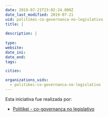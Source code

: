 ```yaml
---
date: 2019-07-21T23:02:24.000Z
date_last_modified: 2019-07-21
uid: politikei-co-governanca-no-legislativo
title: |
  
description: |
  
type: 
website: 
date_ini: 
date_end: 
tags:

cities: 

organizations_uids:
  - politikei-co-governanca-no-legislativo
---
```


Esta iniciativa fue realizada por:

- [Politikei - co-governança no legislativo](/organizaciones/politikei-co-governanca-no-legislativo)

